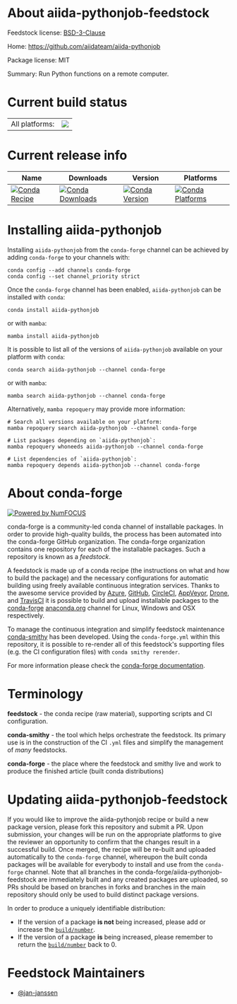 About aiida-pythonjob-feedstock
===============================

Feedstock license: [BSD-3-Clause](https://github.com/conda-forge/aiida-pythonjob-feedstock/blob/main/LICENSE.txt)

Home: https://github.com/aiidateam/aiida-pythonjob

Package license: MIT

Summary: Run Python functions on a remote computer.

Current build status
====================


<table><tr><td>All platforms:</td>
    <td>
      <a href="https://dev.azure.com/conda-forge/feedstock-builds/_build/latest?definitionId=24188&branchName=main">
        <img src="https://dev.azure.com/conda-forge/feedstock-builds/_apis/build/status/aiida-pythonjob-feedstock?branchName=main">
      </a>
    </td>
  </tr>
</table>

Current release info
====================

| Name | Downloads | Version | Platforms |
| --- | --- | --- | --- |
| [![Conda Recipe](https://img.shields.io/badge/recipe-aiida--pythonjob-green.svg)](https://anaconda.org/conda-forge/aiida-pythonjob) | [![Conda Downloads](https://img.shields.io/conda/dn/conda-forge/aiida-pythonjob.svg)](https://anaconda.org/conda-forge/aiida-pythonjob) | [![Conda Version](https://img.shields.io/conda/vn/conda-forge/aiida-pythonjob.svg)](https://anaconda.org/conda-forge/aiida-pythonjob) | [![Conda Platforms](https://img.shields.io/conda/pn/conda-forge/aiida-pythonjob.svg)](https://anaconda.org/conda-forge/aiida-pythonjob) |

Installing aiida-pythonjob
==========================

Installing `aiida-pythonjob` from the `conda-forge` channel can be achieved by adding `conda-forge` to your channels with:

```
conda config --add channels conda-forge
conda config --set channel_priority strict
```

Once the `conda-forge` channel has been enabled, `aiida-pythonjob` can be installed with `conda`:

```
conda install aiida-pythonjob
```

or with `mamba`:

```
mamba install aiida-pythonjob
```

It is possible to list all of the versions of `aiida-pythonjob` available on your platform with `conda`:

```
conda search aiida-pythonjob --channel conda-forge
```

or with `mamba`:

```
mamba search aiida-pythonjob --channel conda-forge
```

Alternatively, `mamba repoquery` may provide more information:

```
# Search all versions available on your platform:
mamba repoquery search aiida-pythonjob --channel conda-forge

# List packages depending on `aiida-pythonjob`:
mamba repoquery whoneeds aiida-pythonjob --channel conda-forge

# List dependencies of `aiida-pythonjob`:
mamba repoquery depends aiida-pythonjob --channel conda-forge
```


About conda-forge
=================

[![Powered by
NumFOCUS](https://img.shields.io/badge/powered%20by-NumFOCUS-orange.svg?style=flat&colorA=E1523D&colorB=007D8A)](https://numfocus.org)

conda-forge is a community-led conda channel of installable packages.
In order to provide high-quality builds, the process has been automated into the
conda-forge GitHub organization. The conda-forge organization contains one repository
for each of the installable packages. Such a repository is known as a *feedstock*.

A feedstock is made up of a conda recipe (the instructions on what and how to build
the package) and the necessary configurations for automatic building using freely
available continuous integration services. Thanks to the awesome service provided by
[Azure](https://azure.microsoft.com/en-us/services/devops/), [GitHub](https://github.com/),
[CircleCI](https://circleci.com/), [AppVeyor](https://www.appveyor.com/),
[Drone](https://cloud.drone.io/welcome), and [TravisCI](https://travis-ci.com/)
it is possible to build and upload installable packages to the
[conda-forge](https://anaconda.org/conda-forge) [anaconda.org](https://anaconda.org/)
channel for Linux, Windows and OSX respectively.

To manage the continuous integration and simplify feedstock maintenance
[conda-smithy](https://github.com/conda-forge/conda-smithy) has been developed.
Using the ``conda-forge.yml`` within this repository, it is possible to re-render all of
this feedstock's supporting files (e.g. the CI configuration files) with ``conda smithy rerender``.

For more information please check the [conda-forge documentation](https://conda-forge.org/docs/).

Terminology
===========

**feedstock** - the conda recipe (raw material), supporting scripts and CI configuration.

**conda-smithy** - the tool which helps orchestrate the feedstock.
                   Its primary use is in the construction of the CI ``.yml`` files
                   and simplify the management of *many* feedstocks.

**conda-forge** - the place where the feedstock and smithy live and work to
                  produce the finished article (built conda distributions)


Updating aiida-pythonjob-feedstock
==================================

If you would like to improve the aiida-pythonjob recipe or build a new
package version, please fork this repository and submit a PR. Upon submission,
your changes will be run on the appropriate platforms to give the reviewer an
opportunity to confirm that the changes result in a successful build. Once
merged, the recipe will be re-built and uploaded automatically to the
`conda-forge` channel, whereupon the built conda packages will be available for
everybody to install and use from the `conda-forge` channel.
Note that all branches in the conda-forge/aiida-pythonjob-feedstock are
immediately built and any created packages are uploaded, so PRs should be based
on branches in forks and branches in the main repository should only be used to
build distinct package versions.

In order to produce a uniquely identifiable distribution:
 * If the version of a package **is not** being increased, please add or increase
   the [``build/number``](https://docs.conda.io/projects/conda-build/en/latest/resources/define-metadata.html#build-number-and-string).
 * If the version of a package **is** being increased, please remember to return
   the [``build/number``](https://docs.conda.io/projects/conda-build/en/latest/resources/define-metadata.html#build-number-and-string)
   back to 0.

Feedstock Maintainers
=====================

* [@jan-janssen](https://github.com/jan-janssen/)


<!-- dummy commit to enable rerendering -->

